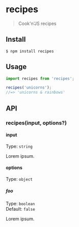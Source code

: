 # recipes

> Cook&#39;n&#39;JS recipes

## Install

```
$ npm install recipes
```

## Usage

```js
import recipes from 'recipes';

recipes('unicorns');
//=> 'unicorns & rainbows'
```

## API

### recipes(input, options?)

#### input

Type: `string`

Lorem ipsum.

#### options

Type: `object`

##### foo

Type: `boolean`\
Default: `false`

Lorem ipsum.
